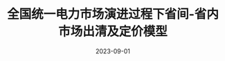 ---
title: "全国统一电力市场演进过程下省间-省内市场出清及定价模型"
collection: publications
type: "journal-zh"
permalink: /publication/2023-09-01-journal-zh-全国统一电力市场演进过程下省间-省内市场出清及定价模型
date: 2023-09-01
venue: "电工技术学报"
paper_author: "陈熠, <b>王晗*</b>, 严正, 冯凯, 刘子杰"
corresponding: True
remark: "（录用）"
paperurl: ""
citation: '陈熠, 王晗, 严正, 冯凯, 刘子杰.全国统一电力市场演进过程下省间-省内市场出清及定价模型[J/OL].电工技术学报[J], 2023. (录用)'
---